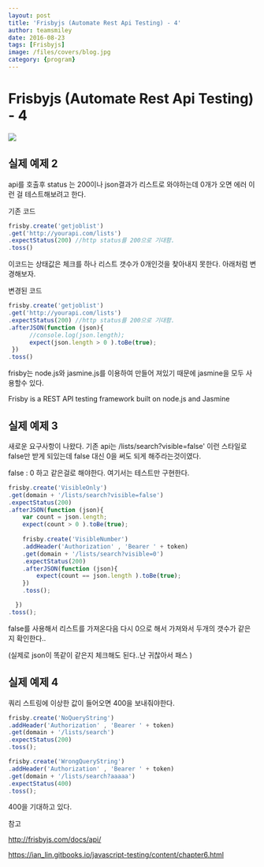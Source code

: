 ```yaml
---
layout: post
title: 'Frisbyjs (Automate Rest Api Testing) - 4' 
author: teamsmiley 
date: 2016-08-23
tags: [Frisbyjs]
image: /files/covers/blog.jpg
category: {program}
---
```

# Frisbyjs (Automate Rest Api Testing) - 4 

<img src ="https://teamsmiley.github.io/assets/frisbyjs_logo.png"/>

## 실제 예제 2

api를 호출후 status 는 200이나 json결과가 리스트로 와야하는데 0개가 오면 에러 
이런 걸 테스트해보려고 한다. 

기존 코드 

```js
frisby.create('getjoblist')
.get('http://yourapi.com/lists')
.expectStatus(200) //http status를 200으로 기대함. 
.toss()
```
이코드는 상태값은 체크를 하나 리스트 갯수가 0개인것을 찾아내지 못한다. 아래처럼 변경해보자. 

변경된 코드 

```js
frisby.create('getjoblist')
.get('http://yourapi.com/lists')
.expectStatus(200) //http status를 200으로 기대함. 
.afterJSON(function (json){
      //console.log(json.length);
      expect(json.length > 0 ).toBe(true);
 })
.toss()
```

frisby는 node.js와 jasmine.js를 이용하여 만들어 져있기 때문에 jasmine을 모두 사용할수 있다.

Frisby is a REST API testing framework built on node.js and Jasmine 

## 실제 예제 3

새로운 요구사항이 나왔다. 
기존 api는 /lists/search?visible=false' 이런 스타일로 false만 받게 되있는데 false 대신 0을 써도 되게 해주라는것이였다.

false : 0 하고 같은걸로 해야한다. 여기서는 테스트만 구현한다. 

```js
frisby.create('VisibleOnly')
.get(domain + '/lists/search?visible=false')
.expectStatus(200)
.afterJSON(function (json){
    var count = json.length;
    expect(count > 0 ).toBe(true);
      
    frisby.create('VisibleNumber')
    .addHeader('Authorization' , 'Bearer ' + token)
    .get(domain + '/lists/search?visible=0')
    .expectStatus(200)
    .afterJSON(function (json){
        expect(count == json.length ).toBe(true);
    })
    .toss();

  })
.toss();
```

false를 사용해서 리스트를 가져온다음 다시 0으로 해서 가져와서  두개의 갯수가 같은지 확인한다..

(실제로 json이 똑같이 같은지 체크해도 된다..난 귀찮아서 패스 )

## 실제 예제 4

쿼리 스트링에 이상한 값이 들어오면 400을 보내줘야한다. 

```js
frisby.create('NoQueryString')
.addHeader('Authorization' , 'Bearer ' + token)
.get(domain + '/lists/search')
.expectStatus(200)
.toss();

frisby.create('WrongQueryString')
.addHeader('Authorization' , 'Bearer ' + token)
.get(domain + '/lists/search?aaaaa')
.expectStatus(400)
.toss();
```

400을 기대하고 있다. 


참고 

<http://frisbyjs.com/docs/api/>

<https://ian_lin.gitbooks.io/javascript-testing/content/chapter6.html>

